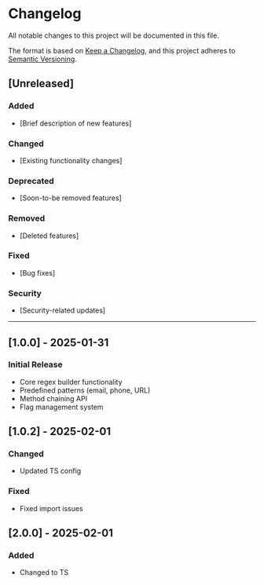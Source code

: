 # Changelog

All notable changes to this project will be documented in this file.

The format is based on [Keep a Changelog](https://keepachangelog.com/en/1.0.0/),
and this project adheres to [Semantic Versioning](https://semver.org/spec/v2.0.0.html).

## [Unreleased]

### Added

- [Brief description of new features]

### Changed

- [Existing functionality changes]

### Deprecated

- [Soon-to-be removed features]

### Removed

- [Deleted features]

### Fixed

- [Bug fixes]

### Security

- [Security-related updates]

---

## [1.0.0] - 2025-01-31

### Initial Release

- Core regex builder functionality
- Predefined patterns (email, phone, URL)
- Method chaining API
- Flag management system

## [1.0.2] - 2025-02-01

### Changed

- Updated TS config

### Fixed

- Fixed import issues

## [2.0.0] - 2025-02-01

### Added

- Changed to TS

